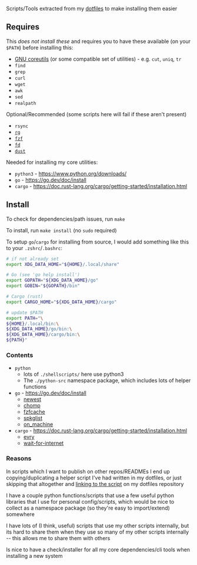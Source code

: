 Scripts/Tools extracted from my [dotfiles](https://github.com/seanbreckenridge/dotfiles) to make installing them easier

## Requires

This _does not install these_ and requires you to have these available (on your `$PATH`) before installing this:

- [GNU coreutils](https://www.gnu.org/software/coreutils/) (or some compatible set of utilities) - e.g. `cut`, `uniq`, `tr`
- `find`
- `grep`
- `curl`
- `wget`
- `awk`
- `sed`
- `realpath`

Optional/Recommended (some scripts here will fail if these aren't present)

- `rsync`
- [`rg`](https://github.com/BurntSushi/ripgrep#installation)
- [`fzf`](https://github.com/junegunn/fzf#installation)
- [`fd`](https://github.com/sharkdp/fd#installation)
- [`dust`](https://github.com/bootandy/dust#install)

Needed for installing my core utilities:

- `python3` - <https://www.python.org/downloads/>
- `go` - <https://go.dev/doc/install>
- `cargo` - <https://doc.rust-lang.org/cargo/getting-started/installation.html>

## Install

To check for dependencies/path issues, run `make`

To install, run `make install` (no `sudo` required)

To setup `go`/`cargo` for installing from source, I would add something like this to your `.zshrc`/`.bashrc`:

```bash
# if not already set
export XDG_DATA_HOME="${HOME}/.local/share"

# Go (see 'go help install')
export GOPATH="${XDG_DATA_HOME}/go"
export GOBIN="${GOPATH}/bin"

# Cargo (rust)
export CARGO_HOME="${XDG_DATA_HOME}/cargo"

# update $PATH
export PATH="\
${HOME}/.local/bin:\
${XDG_DATA_HOME}/go/bin:\
${XDG_DATA_HOME}/cargo/bin:\
${PATH}"
```

### Contents

- `python`
  - lots of `./shellscripts/` here use python3
  - The `./python-src` namespace package, which includes lots of helper functions
- `go` - <https://go.dev/doc/install>
  - [newest](https://github.com/seanbreckenridge/newest)
  - [chomp](https://github.com/seanbreckenridge/chomp)
  - [fzfcache](https://github.com/seanbreckenridge/fzfcache)
  - [spkglist](https://github.com/seanbreckenridge/spkglist)
  - [on_machine](https://github.com/seanbreckenridge/on_machine)
- `cargo` - <https://doc.rust-lang.org/cargo/getting-started/installation.html>
  - [evry](https://github.com/seanbreckenridge/evry)
  - [wait-for-internet](https://github.com/seanbreckenridge/wait-for-internet)

### Reasons

In scripts which I want to publish on other repos/READMEs I end up copying/duplicating a helper script I've had written in my dotfiles, or just skipping that altogether and [linking to the script](https://github.com/seanbreckenridge/subpath-serve) on my dotfiles repository

I have a couple python functions/scripts that use a few useful python libraries that I use for personal config/scripts, which would be nice to collect as a namespace package (so they're easy to import/extend) somewhere

I have lots of (I think, useful) scripts that use my other scripts internally, but its hard to share them when they use so many of my other scripts internally -- this allows me to share them with others

Is nice to have a check/installer for all my core dependencies/cli tools when installing a new system
